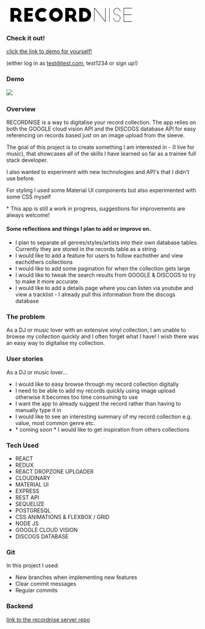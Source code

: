 ![](/src/img/logo.png)

### Check it out!

[click the link to demo for yourself!](https://recordnise.netlify.app/)

(either log in as test@test.com, test1234 or sign up!)

### Demo

![](/src/img/DEMO.gif)

### Overview

RECORDNISE is a way to digitalise your record collection. The app relies on both the GOOGLE cloud vision API and the DISCOGS database API for easy referencing on records based just on an image upload from the sleeve.

The goal of this project is to create something I am interested in - (I live for music), that showcases all of the skills I have learned so far as a trainee full stack developer.

I also wanted to experiment with new technologies and API's that I didn't use before.

For styling I used some Material UI components but also experimented with some CSS myself

\* This app is still a work in progress, suggestions for improvements are always welcome!

#### Some reflections and things I plan to add or improve on.

- I plan to separate all genres/styles/artists into their own database tables. Currently they are stored in the records table as a string
- I would like to add a feature for users to follow eachother and view eachothers collections
- I would like to add some pagination for when the collection gets large
- I would like to tweak the search results from GOOGLE & DISCOGS to try to make it more accurate.
- I would like to add a details page where you can listen via youtube and view a tracklist - I already pull this information from the discogs database

### The problem

As a DJ or music lover with an extensive vinyl collection, I am unable to browse my collection quickly and I often forget what I have! I wish there was an easy way to digitalise my collection.

### User stories

As a DJ or music lover...

- I would like to easy browse through my record collection digitally
- I need to be able to add my records quickly using image upload otherwise it becomes too time consuming to use
- I want the app to already suggest the record rather than having to manually type it in
- I would like to see an interesting summary of my record collection e.g. value, most common genre etc.
- \* coming soon \* I would like to get inspiration from others collections

### Tech Used

- REACT
- REDUX
- REACT DROPZONE UPLOADER
- CLOUDINARY
- MATERIAL UI
- EXPRESS
- REST API
- SEQUELIZE
- POSTGRESQL
- CSS ANIMATIONS & FLEXBOX / GRID
- NODE JS
- GOOGLE CLOUD VISION
- DISCOGS DATABASE

### Git

In this project I used:

- New branches when implementing new features
- Clear commit messages
- Regular commits

### Backend

[link to the recordnise server repo](https://github.com/StaceyAlexMiller90/recordnise_server)

